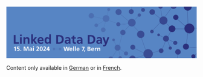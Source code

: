 ![Linked Data Day, 15.04.2024, Welle 7, Bern](/static/img/linked-data-day-2024-de.png)

Content only available in [German](?lang=de) or in [French](?lang=fr).
